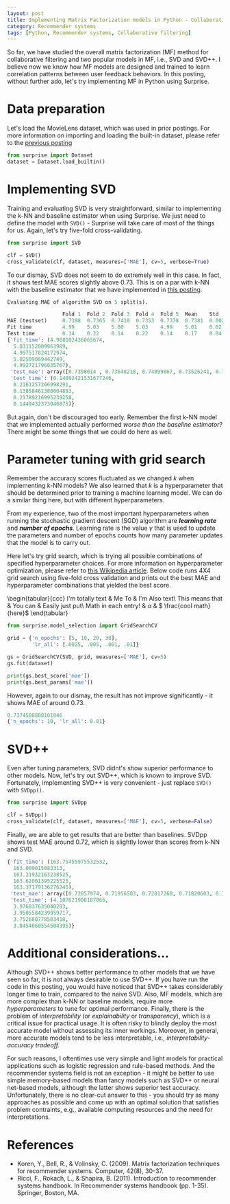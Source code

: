 ```yaml
---
layout: post
title: Implementing Matrix Factorization models in Python - Collaborative filtering with Python 14
category: Recommender systems
tags: [Python, Recommender systems, Collaborative filtering]
---
```


So far, we have studied the overall matrix factorization (MF) method for collaborative filtering and two popular models in MF, i.e., SVD and SVD++. I believe now we know how MF models are designed and trained to learn correlation patterns between user feedback behaviors. In this posting, without further ado, let's try implementing MF in Python using Surprise.


# Data preparation

Let's load the MovieLens dataset, which was used in prior postings. For more information on importing and loading the built-in dataset, please refer to the [previous posting](https://buomsoo-kim.github.io/recommender%20systems/2020/09/06/Recommender-systems-collab-filtering-8.md/)


```python
from surprise import Dataset
dataset = Dataset.load_builtin()
```

 
# Implementing SVD

Training and evaluating SVD is very straightforward, similar to implementing the k-NN and baseline estimator when using Surprise. We just need to define the model with ```SVD()``` - Surprise will take care of most of the things for us. Again, let's try five-fold cross-validating. 

```python
from surprise import SVD

clf = SVD()
cross_validate(clf, dataset, measures=['MAE'], cv=5, verbose=True)
```

To our dismay, SVD does not seem to do extremely well in this case. In fact, it shows test MAE scores slightly above 0.73. This is on a par with k-NN with the baseline estimator that we have implemented in [this posting](https://buomsoo-kim.github.io/recommender%20systems/2020/09/07/Recommender-systems-collab-filtering-9.md/). 

```python
Evaluating MAE of algorithm SVD on 5 split(s).

                  Fold 1  Fold 2  Fold 3  Fold 4  Fold 5  Mean    Std     
MAE (testset)     0.7398  0.7365  0.7410  0.7353  0.7378  0.7381  0.0021  
Fit time          4.99    5.03    5.00    5.03    4.99    5.01    0.02    
Test time         0.14    0.22    0.14    0.22    0.14    0.17    0.04    
{'fit_time': (4.988102436065674,
  5.031152009963989,
  4.997517824172974,
  5.02509069442749,
  4.992721796035767),
 'test_mae': array([0.7398014 , 0.73648218, 0.74099867, 0.73526241, 0.73778967]),
 'test_time': (0.14092421531677246,
  0.2161257266998291,
  0.13858461380004883,
  0.21789216995239258,
  0.1449432373046875)}
```


But again, don't be discouraged too early. Remember the first k-NN model that we implemented actually performed *worse than the baseline estimator*? There might be some things that we could do here as well.


# Parameter tuning with grid search

Remember the accuracy scores fluctuated as we changed $k$ when implementing k-NN models? We also learned that $k$ is a hyperparameter that should be determined prior to training a machine learning model. We can do a similar thing here, but with different hyperparameters. 

From my experience, two of the most important hyperparameters when running the stochastic gradient descent (SGD) algorithm are __*learning rate*__ and __*number of epochs*__. Learning rate is the value $\gamma$ that is used to update the parameters and number of epochs counts how many parameter updates that the model is to carry out. 

Here let's try grid search, which is trying all possible combinations of specified hyperparameter choices. For more information on hyperparameter optimization, please refer to [this Wikipedia article](https://en.wikipedia.org/wiki/Hyperparameter_optimization). Below code runs 4X4 grid search using five-fold cross validation and prints out the best MAE and hyperparameter combinations that yielded the best score.

\begin{tabular}{ccc}
I'm totally text    &     Me To    &    I'm Also text\\
This means that     &     You can  &    Easily just put\\
Math in each entry!  &    $\alpha$ &    $ \frac{cool math}{here}$
\end{tabular}

```python
from surprise.model_selection import GridSearchCV

grid = {'n_epochs': [5, 10, 20, 30], 
        'lr_all': [.0025, .005, .001, .01]}

gs = GridSearchCV(SVD, grid, measures=['MAE'], cv=5)
gs.fit(dataset)

print(gs.best_score['mae'])
print(gs.best_params['mae'])
```

However, again to our dismay, the result has not improve significantly - it shows MAE of around 0.73. 

```python
0.7374588888101046
{'n_epochs': 10, 'lr_all': 0.01}
```


# SVD++

Even after tuning parameters, SVD didnt's show superior performance to other models. Now, let's try out SVD++, which is known to improve SVD. Fortunately, implementing SVD++ is very convenient - just replace ```SVD()``` with ```SVDpp()```.

```python
from surprise import SVDpp

clf = SVDpp()
cross_validate(clf, dataset, measures=['MAE'], cv=5, verbose=False)
```

Finally, we are able to get results that are better than baselines. SVDpp shows test MAE around 0.72, which is slightly lower than scores from k-NN and SVD.  

```python
{'fit_time': (163.75455975532532,
  163.009015083313,
  163.31932163238525,
  163.62001395225525,
  163.37179136276245),
 'test_mae': array([0.72057974, 0.71956503, 0.72017268, 0.71820603, 0.72156721]),
 'test_time': (4.107621908187866,
  3.976837635040283,
  3.9505584239959717,
  3.752680778503418,
  3.8454060554504395)}
```


# Additional considerations...

Although SVD++ shows better performance to other models that we have seen so far, it is not always desirable to use SVD++. If you have run the code in this posting, you would have noticed that SVD++ takes considerably longer time to train, compared to the naive SVD. Also, MF models, which are more complex than k-NN or baseline models, require more *hyperparameters* to tune for optimal performance. Finally, there is the problem of *interpretability* (or *explainability* or *transparency*), which is a critical issue for practical usage. It is often risky to blindly deploy the most accurate model without assessing its inner workings. Moreover, in general, more accurate models tend to be less interpretable, i.e., *interpretability-accuracy tradeoff.* 

For such reasons, I oftentimes use very simple and light models for practical applications such as logistic regression and rule-based methods. And the recommender systems field is not an exception - it might be better to use simple memory-based models than fancy models such as SVD++ or neural net-based models, although the latter shows superior test accuracy. Unfortunately, there is no clear-cut answer to this - you should try as many approaches as possible and come up with an optimal solution that satisfies problem contraints, e.g., available computing resources and the need for interpretations.  



# References

- Koren, Y., Bell, R., & Volinsky, C. (2009). Matrix factorization techniques for recommender systems. Computer, 42(8), 30-37.
- Ricci, F., Rokach, L., & Shapira, B. (2011). Introduction to recommender systems handbook. In Recommender systems handbook (pp. 1-35). Springer, Boston, MA.
